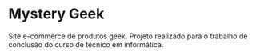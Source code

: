 # Mystery Geek
Site e-commerce de produtos geek. Projeto realizado para o trabalho de conclusão do curso de técnico em informática.
